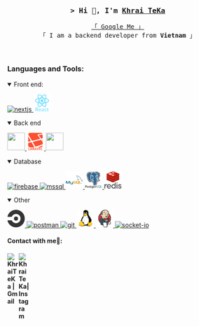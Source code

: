 <h3 align="center">
    <samp>&gt; Hi 👋, I'm 
    <b><a target="_blank" href="#">Khrai TeKa</a></b>
    </samp>
</h3>
<p align="center">
    <!-- Organisation  -->
    <samp>
    <a href="#">「 Google Me 」</a>
    <br>
    「 I am a backend developer from <b>Vietnam</b> 」
    <br>
    <br><br>
    </samp>
</p>
<h3 >Languages and Tools: </h3>
<details open="">
    <summary>
        Front end:
    </summary>
    <p align="left"> 
        <a href="https://nextjs.org/" target="_blank" rel="noreferrer"> 
        <img src="https://cdn.jsdelivr.net/gh/devicons/devicon/icons/nextjs/nextjs-original.svg" alt="nextjs" width="40" height="40"/> 
        </a>
        <a href="https://reactjs.org/" target="_blank" rel="noreferrer">
        <img src="https://raw.githubusercontent.com/devicons/devicon/master/icons/react/react-original-wordmark.svg" alt="react" width="40" height="40"/> 
        </a>
    </p>
</details>
<details open="">
    <summary>
        Back end
    </summary>
    <p align="left"> 
        <a href="https://spring.io/projects/spring-boot" target="_blank" rel="noreferrer"> 
        <img src="https://cdn.jsdelivr.net/gh/devicons/devicon/icons/spring/spring-original.svg" width="40" height="40" /> </a> 
        <a href="https://laravel.com/" target="_blank" rel="noreferrer"> 
        <img src="https://raw.githubusercontent.com/devicons/devicon/master/icons/laravel/laravel-plain-wordmark.svg" alt="laravel" width="40" height="40"/>
        </a>
        <a href="https://www.djangoproject.com/" target="_blank" rel="noreferrer"> 
        <img src="https://cdn.jsdelivr.net/gh/devicons/devicon/icons/django/django-plain.svg" width="40" height="40" />
        </a>
    </p>
</details>
<details open="">
    <summary>
        Database
    </summary>
    <p align="left"> 
        <a href="https://firebase.google.com/" target="_blank" rel="noreferrer"> 
        <img src="https://www.vectorlogo.zone/logos/firebase/firebase-icon.svg" alt="firebase" width="40" height="40"/> 
        </a> 
        <a href="https://www.microsoft.com/en-us/sql-server" target="_blank" rel="noreferrer"> 
        <img src="https://www.svgrepo.com/show/303229/microsoft-sql-server-logo.svg" alt="mssql" width="40" height="40"/> 
        </a> 
        <a href="https://www.mysql.com/" target="_blank" rel="noreferrer"> 
        <img src="https://raw.githubusercontent.com/devicons/devicon/master/icons/mysql/mysql-original-wordmark.svg" alt="mysql" width="40" height="40"/> 
        </a>
        <a href="https://www.postgresql.org" target="_blank" rel="noreferrer"> 
        <img src="https://raw.githubusercontent.com/devicons/devicon/master/icons/postgresql/postgresql-original-wordmark.svg" alt="postgresql" width="40" height="40"/> 
        </a> 
        <a href="https://redis.io" target="_blank" rel="noreferrer"> 
        <img src="https://raw.githubusercontent.com/devicons/devicon/master/icons/redis/redis-original-wordmark.svg" alt="redis" width="40" height="40"/> 
        </a> 
    </p>
</details>
<details open="">
    <summary>
        Other
    </summary>
    <p align="left"> 
        <a href="https://circleci.com" target="_blank" rel="noreferrer"> 
        <img src="https://raw.githubusercontent.com/devicons/devicon/master/icons/circleci/circleci-plain.svg" alt="circleci" width="40" height="40"/>
        </a> 
        <a href="https://postman.com" target="_blank" rel="noreferrer">
        <img src="https://www.vectorlogo.zone/logos/getpostman/getpostman-icon.svg" alt="postman" width="40" height="40"/> 
        </a> 
        <a href="https://git-scm.com/" target="_blank" rel="noreferrer"> 
        <img src="https://www.vectorlogo.zone/logos/git-scm/git-scm-icon.svg" alt="git" width="40" height="40"/> 
        </a> 
        <a href="https://www.linux.org/" target="_blank" rel="noreferrer"> 
        <img src="https://raw.githubusercontent.com/devicons/devicon/master/icons/linux/linux-original.svg" alt="linux" width="40" height="40"/> </a> 
        <a href="https://www.jenkins.io/" target="_blank" rel="noreferrer"> 
        <img src="https://raw.githubusercontent.com/devicons/devicon/master/icons/jenkins/jenkins-original.svg" alt="linux" width="40" height="40"/> 
        </a> 
        <a href="https://socket.io/" target="_blank" rel="noreferrer"> 
        <img src="https://www.vectorlogo.zone/logos/socketio/socketio-icon.svg" alt="socket-io" width="40" height="40"/> 
        </a> 
    </p>
</details>
<h4>
Contact with me🤝: 
<h4>
</hr>
<a href="mailto:khraiteka@gmail.com">
<img align="left" alt="KhraiTeKa | Gmail" width="26px" src="https://www.vectorlogo.zone/logos/gmail/gmail-icon.svg" />
</a>
<a href="https://www.instagram.com/KhraiTeKa">
<img align="left" alt="KhraiTeKa| Instagram" width="24px" src="https://www.vectorlogo.zone/logos/instagram/instagram-icon.svg" />
</a>
<br>
    
